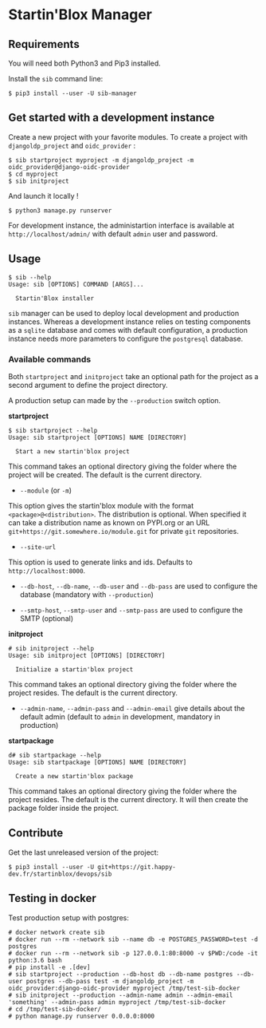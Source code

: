 # Startin'Blox Manager

## Requirements

You will need both Python3 and Pip3 installed.

Install the `sib` command line:
```
$ pip3 install --user -U sib-manager
```

## Get started with a development instance

Create a new project with your favorite modules. To create a project with `djangoldp_project` and `oidc_provider` :
```
$ sib startproject myproject -m djangoldp_project -m oidc_provider@django-oidc-provider
$ cd myproject
$ sib initproject
```

And launch it locally !
```
$ python3 manage.py runserver
```

For development instance, the administartion interface is available at `http://localhost/admin/` with default `admin` user and password.

## Usage

```
$ sib --help
Usage: sib [OPTIONS] COMMAND [ARGS]...

  Startin'Blox installer
```

`sib` manager can be used to deploy local development and production instances. Whereas a development instance relies on testing components as a `sqlite` database and comes with default configuration, a production instance needs more parameters to configure the `postgresql` database.

### Available commands

Both `startproject` and `initproject` take an optional path for the project as a second argument to define the project directory.

A production setup can made by the `--production` switch option.

**startproject**

```
$ sib startproject --help
Usage: sib startproject [OPTIONS] NAME [DIRECTORY]

  Start a new startin'blox project
```

This command takes an optional directory giving the folder where the project will be created. The default is the current directory.

* `--module` (or `-m`)

This option gives the startin'blox module with the format `<package>@<distribution>`. The distribution is optional. When specified it can take a distribution name as known on PYPI.org or an URL `git+https://git.somewhere.io/module.git` for private `git` repositories.


* `--site-url`

This option is used to generate links and ids. Defaults to `http://localhost:8000`.


* `--db-host`, `--db-name`, `--db-user` and `--db-pass` are used to configure the database (mandatory with `--production`)

* `--smtp-host`, `--smtp-user` and `--smtp-pass` are used to configure the SMTP (optional)

**initproject**

```
# sib initproject --help
Usage: sib initproject [OPTIONS] [DIRECTORY]

  Initialize a startin'blox project
```

This command takes an optional directory giving the folder where the project resides. The default is the current directory.

* `--admin-name`, `--admin-pass` and `--admin-email` give details about the default admin (default to `admin` in development, mandatory in production)

**startpackage**

```
d# sib startpackage --help
Usage: sib startpackage [OPTIONS] NAME [DIRECTORY]

  Create a new startin'blox package
```

This command takes an optional directory giving the folder where the project resides. The default is the current directory. It will then create the package folder inside the project.

## Contribute

Get the last unreleased version of the project:
```
$ pip3 install --user -U git+https://git.happy-dev.fr/startinblox/devops/sib
```

## Testing in docker

Test production setup with postgres:
```
# docker network create sib
# docker run --rm --network sib --name db -e POSTGRES_PASSWORD=test -d postgres
# docker run --rm --network sib -p 127.0.0.1:80:8000 -v $PWD:/code -it python:3.6 bash
# pip install -e .[dev]
# sib startproject --production --db-host db --db-name postgres --db-user postgres --db-pass test -m djangoldp_project -m oidc_provider:django-oidc-provider myproject /tmp/test-sib-docker
# sib initproject --production --admin-name admin --admin-email 'something' --admin-pass admin myproject /tmp/test-sib-docker
# cd /tmp/test-sib-docker/
# python manage.py runserver 0.0.0.0:8000
```
